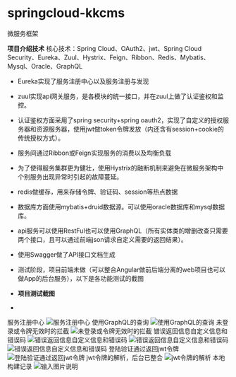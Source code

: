 # springcloud-kkcms
微服务框架

**项目介绍技术** 
核心技术：Spring Cloud、OAuth2、jwt、Spring Cloud Security、Eureka、Zuul、Hystrix、Feign、Ribbon、Redis、Mybatis、Mysql、Oracle、GraphQL

- Eureka实现了服务注册中心以及服务注册与发现
- zuul实现api网关服务，是各模块的统一接口，并在zuul上做了认证鉴权和监控。
- 认证鉴权方面采用了spring security+spring oauth2，实现了自定义的授权服务器和资源服务器，使用jwt做token令牌发放（内还含有session+cookie的传统授权方式）。
- 服务间通过Ribbon或Feign实现服务的消费以及均衡负载
- 为了使得服务集群更为健壮，使用Hystrix的融断机制来避免在微服务架构中个别服务出现异常时引起的故障蔓延。
- redis做缓存，用来存储令牌、验证码、session等热点数据
- 数据库方面使用mybatis+druid数据源。可以使用oracle数据库和mysql数据库。
- api服务可以使用RestFul也可以使用GraphQL（所有实体类的增删改查只需要两个接口，且可以通过前端json请求自定义需要的返回结果）。
- 使用Swagger做了API接口文档生成


- 测试阶段，项目前端未做（可以整合Angular做前后端分离的web项目也可以做App的后台服务），以下是各功能测试的截图
- **项目测试截图**
- 
服务注册中心
![服务注册中心](https://gitee.com/uploads/images/2018/0212/160802_19da651b_1689775.png "chrome_2018-02-12_16-07-41.png")
使用GraphQL的查询
![使用GraphQL的查询](https://gitee.com/uploads/images/2018/0212/155450_e3b9f657_1689775.png "chrome_2018-02-12_15-49-15.png")
未登录或令牌无效时的拦截
![未登录或令牌无效时的拦截](https://gitee.com/uploads/images/2018/0212/155633_6c9dd22c_1689775.png "chrome_2018-02-12_15-51-09.png")
错误返回信息自定义信息和错误码
![错误返回信息自定义信息和错误码](https://gitee.com/uploads/images/2018/0212/160021_80592735_1689775.png "chrome_2018-02-12_15-58-27.png")
![错误返回信息自定义信息和错误码](https://gitee.com/uploads/images/2018/0212/160032_bcf5836a_1689775.png "chrome_2018-02-12_15-59-03.png")
![错误返回信息自定义信息和错误码](https://gitee.com/uploads/images/2018/0212/155956_59ed581a_1689775.png "chrome_2018-02-12_15-59-25.png")
登陆验证通过返回jwt令牌
![登陆验证通过返回jwt令牌](https://gitee.com/uploads/images/2018/0212/155532_89de2aba_1689775.png "chrome_2018-02-12_15-50-36.png")
jwt令牌的解析，后台已整合
![jwt令牌的解析](https://gitee.com/uploads/images/2018/0212/161035_18aa76e0_1689775.png "chrome_2018-02-12_16-09-55.png")
本地构建记录
![输入图片说明](https://gitee.com/uploads/images/2018/0212/172813_0721550d_1689775.png "idea64_2018-02-12_15-12-24.png")


